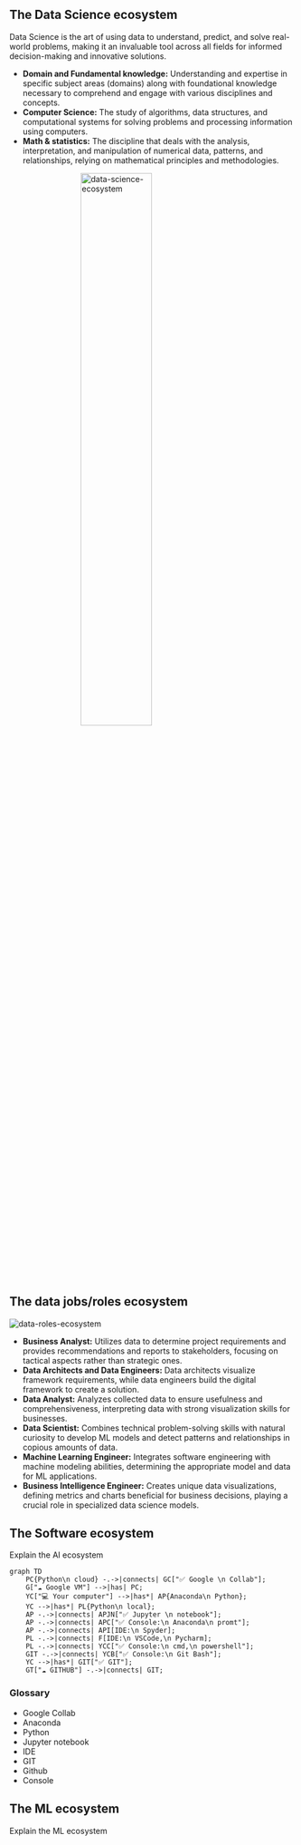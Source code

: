 ## The Data Science ecosystem

Data Science is the art of using data to understand, predict, and solve real-world problems, making it an invaluable tool across all fields for informed decision-making and innovative solutions.

- **Domain and Fundamental knowledge:** Understanding and expertise in specific subject areas (domains) along with foundational knowledge necessary to comprehend and engage with various disciplines and concepts.
- **Computer Science:** The study of algorithms, data structures, and computational systems for solving problems and processing information using computers.
- **Math & statistics:** The discipline that deals with the analysis, interpretation, and manipulation of numerical data, patterns, and relationships, relying on mathematical principles and methodologies.

<img src="/assets/images/data-science-ecosystem.jpg" alt="data-science-ecosystem" width="450" style="display: block;margin-left: auto; margin-right: auto; width: 50%;"/>

## The data jobs/roles ecosystem

![data-roles-ecosystem](/assets/images/data-roles-ecosystem.jpg)

- **Business Analyst:** Utilizes data to determine project requirements and provides recommendations and reports to stakeholders, focusing on tactical aspects rather than strategic ones.
- **Data Architects and Data Engineers:** Data architects visualize framework requirements, while data engineers build the digital framework to create a solution.
- **Data Analyst:** Analyzes collected data to ensure usefulness and comprehensiveness, interpreting data with strong visualization skills for businesses.
- **Data Scientist:** Combines technical problem-solving skills with natural curiosity to develop ML models and detect patterns and relationships in copious amounts of data.
- **Machine Learning Engineer:** Integrates software engineering with machine modeling abilities, determining the appropriate model and data for ML applications.
- **Business Intelligence Engineer:** Creates unique data visualizations, defining metrics and charts beneficial for business decisions, playing a crucial role in specialized data science models.


## The Software ecosystem

Explain the AI ecosystem

``` mermaid
graph TD
    PC{Python\n cloud} -.->|connects| GC["✅ Google \n Collab"];
    G["☁ Google VM"] -->|has| PC;
    YC["💻 Your computer"] -->|has*| AP{Anaconda\n Python};
    YC -->|has*| PL{Python\n local};
    AP -.->|connects| APJN["✅ Jupyter \n notebook"];
    AP -.->|connects| APC["✅ Console:\n Anaconda\n promt"];
    AP -.->|connects| API[IDE:\n Spyder];
    PL -.->|connects| F[IDE:\n VSCode,\n Pycharm];
    PL -.->|connects| YCC["✅ Console:\n cmd,\n powershell"];
    GIT -.->|connects| YCB["✅ Console:\n Git Bash"];
    YC -->|has*| GIT["✅ GIT"];
    GT["☁ GITHUB"] -.->|connects| GIT;
```

### Glossary

- Google Collab
- Anaconda
- Python
- Jupyter notebook
- IDE
- GIT
- Github
- Console


## The ML ecosystem

Explain the ML ecosystem
